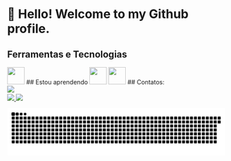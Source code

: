 # 👋 Hello! Welcome to my Github profile.
## Ferramentas e Tecnologias
<img loading="lazy" src="https://cdn.jsdelivr.net/gh/devicons/devicon/icons/git/git-original.svg" width="40" height="40"/>
## Estou aprendendo
<img loading="lazy" src="https://cdn.jsdelivr.net/gh/devicons/devicon/icons/java/java-original.svg" width="40" height="40"/> <img loading="lazy" src="https://cdn.jsdelivr.net/gh/devicons/devicon/icons/linux/linux-original.svg" width="40" height="40"/>
## Contatos:
<div>
<a href="www.linkedin.com/in/guilherme-lima-antebi-105a5626a" target="_blank"><img loading="lazy" src="https://img.shields.io/badge/-LinkedIn-%230077B5?style=for-the-badge&logo=linkedin&logoColor=white" target="_blank"></a>   
</div>
<div>
<a href="https://github.com/Guiantebii">
<img loading="lazy" height="180em" src="https://github-readme-stats.vercel.app/api/top-langs/?username=Guiantebii&layout=compact&langs_count=7&theme=dracula"/>
<img loading="lazy" height="180em" src="https://github-readme-stats.vercel.app/api?username=Guiantebii&show_icons=true&theme=dracula&include_all_commits=true&count_private=true"/>
</div>

![snake gif](https://github.com/Guiantebii/Guiantebii/blob/output/github-snake-dark.svg)
